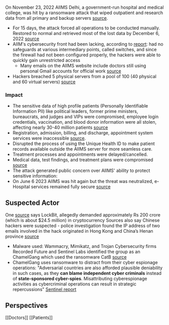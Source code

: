 On November 23, 2022 AIIMS Delhi, a government-run hospital and medical college, was hit by a ransomware attack that wiped outpatient and research data from all primary and backup servers [source](https://www.cm-alliance.com/cybersecurity-blog/aiims-ransomware-attack).
* For 15 days, the attack forced all operations to be conducted manually. Restored to normal and retrieved most of the lost data by December 6, 2022 [source](https://www.gbb.co.in/the-rise-of-ransomware-take-a-peek-into-aiims-cyber-attack-and-how-organizations-should-proactively-counter-such-attacks/)
* AIIM's cybersecurity front had been lacking, according to [report](https://www.hindustantimes.com/cities/delhi-news/report-flags-host-of-security-lapses-at-aiims-101670359251255.html): had no safeguards at various intermediary points, called switches, and since the firewall had not been configured properly, the hackers were able to quickly gain unrestricted access
	* Many emails on the AIIMS website include doctors still using personal Gmail accounts for official work [source](https://theprint.in/india/was-aiims-cyberattack-inevitable-doctors-flagged-risks-soon-after-hospital-went-digital-in-2016/1257615/)
* Hackers breached 5 physical servers from a pool of 100 (40 physical and 60 virtual servers) [source](https://jim.imibh.edu.in/doi/pdf/10.1177/ijim.241240911.pdf)

### Impact
* The sensitive data of high profile patients (Personally Identifiable Information PII) like political leaders, former prime ministers, bureaucrats, and judges and VIPs were compromised, employee login credentials, vaccination, and blood donor information were all stolen, affecting nearly 30-40 million patients  [source](https://www.gbb.co.in/the-rise-of-ransomware-take-a-peek-into-aiims-cyber-attack-and-how-organizations-should-proactively-counter-such-attacks/)
 * Registration, admission, billing, and discharge, appointment system services were inaccessible [source](https://www.gbb.co.in/the-rise-of-ransomware-take-a-peek-into-aiims-cyber-attack-and-how-organizations-should-proactively-counter-such-attacks/). 
 * Disrupted the process of using the Unique Health ID to make patient records available outside the AIIMS server for more seamless care.
 * Treatment processes and appointments were delayed/cancelled. 
 * Medical data, test findings, and treatment plans were compromised [source](https://www.cyberpeace.org/resources/blogs/cyber-attack-alert-aiims-attacked-again)
 * The attack generated public concern over AIIMS' ability to protect sensitive information: 
 * On June 6 2023 AIIMS was hit again but the threat was neutralized, e-Hospital services remained fully secure [source](https://www.livemint.com/news/india/aiims-delhi-hit-by-fresh-cyberattacks-details-here-11686061994629.html)
## Suspected Actor
One [source]([source](https://www.cm-alliance.com/cybersecurity-blog/aiims-ransomware-attack)) says LockBit, allegedly demanded approximately Rs 200 crore (which is about $24.5 million) in cryptocurrency 
Sources also say Chinese hackers were suspected - police investigation found the IP address of two emails involved in the hack originated in Hong Kong and China’s Henan province [source](https://www.gbb.co.in/the-rise-of-ransomware-take-a-peek-into-aiims-cyber-attack-and-how-organizations-should-proactively-counter-such-attacks/)
- Malware used: Wammacry, Mimikatz, and Trojan
Cybersecurity firms Recorded Future and Sentinel Labs identified the group as an ChamelGang which used the ransomware CatB [source](https://www.medianama.com/2024/06/223-china-backed-hacker-group-behind-aiims-attack-report/) 
- ChamelGang uses ransomware to distract from their cyber espionage operations: "Adversarial countries are also afforded plausible deniability in such cases, as they **can blame independent cyber criminals** instead of **state-sponsored cyber-spies**. Misattributing cyberespionage activities as cybercriminal operations can result in strategic repercussions" [Sentinel report](https://www.darkreading.com/ics-ot-security/china-nexus-group-using-ransomware-to-disguise-cyber-espionage-activities)
## Perspectives
[[Doctors]]
[[Patients]] 